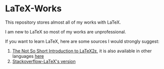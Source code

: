 # LaTeX-Works
This repository stores almost all of my works with LaTeX.

I am new to LaTeX so most of my works are unprofessional.

If you want to learn LaTeX, here are some sources I would strongly suggest:

1. [The Not So Short Introduction to LaTeX2ε](https://tobi.oetiker.ch/lshort/lshort.pdf), it is also available in other languages [here](https://ctan.org/tex-archive/info/lshort/english/?lang=en)
2. [Stackoverflow-LaTeX's version](https://tex.stackexchange.com/)
